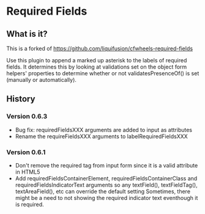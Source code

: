 # Required Fields

## What is it?

This is a forked of https://github.com/liquifusion/cfwheels-required-fields

Use this plugin to append a marked up asterisk to the labels of required fields.
It determines this by looking at validations set on the object form helpers' properties to determine whether or not validatesPresenceOf() is set (manually or automatically).

## History

### Version 0.6.3

* Bug fix: requiredFieldsXXX arguments are added to input as attributes
* Rename the requireFieldsXXX arguments to labelRequiredFieldsXXX

### Version 0.6.1

* Don't remove the required tag from input form since it is a valid attribute in HTML5
* Add requiredFieldsContainerElement, requiredFieldsContainerClass and requiredFieldsIndicatorText arguments so any textField(), textFieldTag(), textAreaField(), etc can override the default setting
Sometimes, there might be a need to not showing the required indicator text eventhough it is required.

